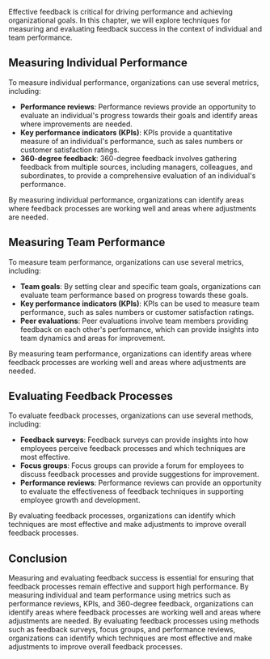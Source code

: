 
Effective feedback is critical for driving performance and achieving organizational goals. In this chapter, we will explore techniques for measuring and evaluating feedback success in the context of individual and team performance.

Measuring Individual Performance
--------------------------------

To measure individual performance, organizations can use several metrics, including:

* **Performance reviews**: Performance reviews provide an opportunity to evaluate an individual's progress towards their goals and identify areas where improvements are needed.
* **Key performance indicators (KPIs)**: KPIs provide a quantitative measure of an individual's performance, such as sales numbers or customer satisfaction ratings.
* **360-degree feedback**: 360-degree feedback involves gathering feedback from multiple sources, including managers, colleagues, and subordinates, to provide a comprehensive evaluation of an individual's performance.

By measuring individual performance, organizations can identify areas where feedback processes are working well and areas where adjustments are needed.

Measuring Team Performance
--------------------------

To measure team performance, organizations can use several metrics, including:

* **Team goals**: By setting clear and specific team goals, organizations can evaluate team performance based on progress towards these goals.
* **Key performance indicators (KPIs)**: KPIs can be used to measure team performance, such as sales numbers or customer satisfaction ratings.
* **Peer evaluations**: Peer evaluations involve team members providing feedback on each other's performance, which can provide insights into team dynamics and areas for improvement.

By measuring team performance, organizations can identify areas where feedback processes are working well and areas where adjustments are needed.

Evaluating Feedback Processes
-----------------------------

To evaluate feedback processes, organizations can use several methods, including:

* **Feedback surveys**: Feedback surveys can provide insights into how employees perceive feedback processes and which techniques are most effective.
* **Focus groups**: Focus groups can provide a forum for employees to discuss feedback processes and provide suggestions for improvement.
* **Performance reviews**: Performance reviews can provide an opportunity to evaluate the effectiveness of feedback techniques in supporting employee growth and development.

By evaluating feedback processes, organizations can identify which techniques are most effective and make adjustments to improve overall feedback processes.

Conclusion
----------

Measuring and evaluating feedback success is essential for ensuring that feedback processes remain effective and support high performance. By measuring individual and team performance using metrics such as performance reviews, KPIs, and 360-degree feedback, organizations can identify areas where feedback processes are working well and areas where adjustments are needed. By evaluating feedback processes using methods such as feedback surveys, focus groups, and performance reviews, organizations can identify which techniques are most effective and make adjustments to improve overall feedback processes.
